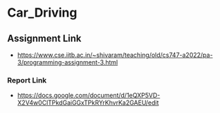 # Car_Driving

## Assignment Link
- https://www.cse.iitb.ac.in/~shivaram/teaching/old/cs747-a2022/pa-3/programming-assignment-3.html

### Report Link

- https://docs.google.com/document/d/1eQXP5VD-X2V4w0ClTPkdGaiGGxTPkRYrKhvrKa2GAEU/edit
